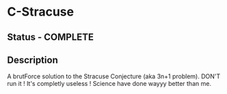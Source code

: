 # C-Stracuse
## Status - COMPLETE
## Description
A brutForce solution to the Stracuse Conjecture (aka 3n+1 problem). DON'T run it ! It's completly useless ! Science have done wayyy better than me.
